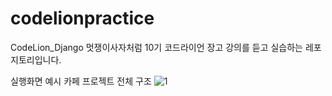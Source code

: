 # codelionpractice

CodeLion_Django
멋쟁이사자처럼 10기 코드라이언 장고 강의를 듣고 실습하는 레포지토리입니다.

실행화면 예시
카페 프로젝트
전체 구조
![1](https://user-images.githubusercontent.com/64456569/177706480-03f139c5-12b2-43d6-9180-f9182c5b2177.png)
